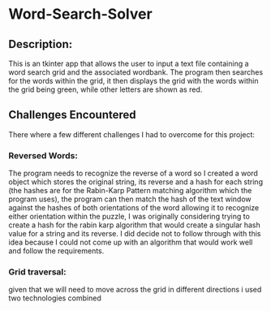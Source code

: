 # Word-Search-Solver
## Description:
This is an tkinter app that allows the user to input a text file containing a word search grid and the associated wordbank.
The program then searches for the words within the grid, it then displays the grid with the words within the grid being green,
while other letters are shown as red.
## Challenges Encountered
There where a few different challenges I had to overcome for this project:
### Reversed Words:
The program needs to recognize the reverse of a word so I created a word object which stores the original string, its reverse and a hash for each string (the hashes are for the Rabin-Karp Pattern matching algorithm which the program uses), the program can then match the hash of the text window against the hashes of both orientations of the word allowing it to recognize either orientation within the puzzle, I was originally considering trying to create a hash for the rabin karp algorithm that would create a singular hash value for a string and its reverse. I did decide not to follow through with this idea because I could not come up with an algorithm that would work well and follow the requirements.
### Grid traversal:
given that we will need to move across the grid in different directions i used two technologies combined 